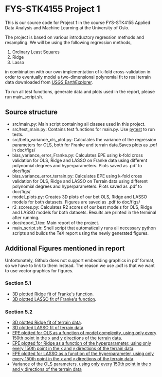 # FYS-STK4155 Project 1
This is our source code for Project 1 in the course FYS-STK4155 Applied Data Analysis and Machine Learning at the University of Oslo.

The project is based on various introductory regression methods and resampling. 
We will be using the following regression methods,
1. Ordinary Least Squares 
2. Ridge
3. Lasso

in combination with our own implementation of k-fold cross-validation in order to eventually model a two-dimensional polynomial fit to real terrain data downloaded from [USGS EarthExplorer](https://earthexplorer.usgs.gov/).

To run all test functions, generate data and plots used in the report, please run main_script.sh.

## Source structure
* src/main.py: Main script containing all classes used in this project.
* src/test_main.py: Contains test functions for main.py. Use [pytest](https://github.com/pytest-dev/pytest) to run tests.
* src/beta_variance_ols_plot.py: Calculates the variance of the regression parameters for OLS, both for Franke and terrain data.Saves plots as .pdf in doc/figs/
* bias_variance_error_Franke.py:	Calculates EPE using k-fold cross validation for OLS, Ridge and LASSO on Franke data using different polynomial degrees and hyperparameters. Plots saved as .pdf to doc/figs/
* bias_variance_error_terrain.py: Calculates EPE using k-fold cross validation for OLS, Ridge and LASSO on Terrain data using different polynomial degrees and hyperparameters. Plots saved as .pdf to doc/figs/
* model_plots.py: Creates 3D plots of our bet OLS, Ridge and LASSO models for both datasets. Figures are saved as .pdf to doc/figs/
* r2_scores.py: Calculates R2 scores of our best models for OLS, Ridge and LASSO models for both datasets. Results are printed in the terminal after running.
* doc/report_1.tex: Main report of the project.
* main_script.sh: Shell script that automatically runs all necessary python scripts and builds the TeX report using the newly generated figures.

## Additional Figures mentioned in report
Unfortunately, Github does not support embedding graphics in pdf format, so we have to link to them instead. The reason we use .pdf is that we want to use vector graphics for figures.
### Section 5.1
* [3D plotted Ridge fit of Franke's function](/doc/figs/3dmodel_Ridge_Franke.pdf).
* [3D plotted LASSO fit of Franke's function](/doc/figs/3dmodel_Lasso_Franke.pdf).

### Section 5.2
* [3D plotted Ridge fit of terrain data](/doc/figs/3dmodel_Ridge_terrain.pdf).
* [3D plotted LASSO fit of terrain data](/doc/figs/3dmodel_Lasso_terrain.pdf).
* [EPE plotted for OLS as a function of model complexity, using only every 150th point in the x and y directions of the terrain data](/doc/figs/biasvariancetradeoff_ols_terrain_150_skip.pdf).
* [EPE plotted for Ridge as a function of the hyperparameter, using only every 150th point in the x and y directions of the terrain data](/doc/figs/biasvariancetradeoff_Ridge_terrain_150_skip.pdf).
* [EPE plotted for LASSO as a function of the hyperparameter, using only every 150th point in the x and y directions of the terrain data](/doc/figs/biasvariancetradeoff_LASSO_terrain_150_skip.pdf).
* [Variance of the OLS parameters, using only every 150th point in the x and y directions of the terrain data](/doc/figs/beta_variance_ols_terrain_150_skip.pdf)
